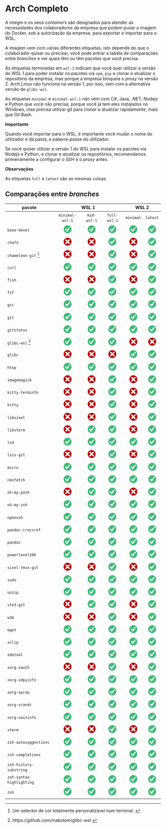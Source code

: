 # Arch Completo

A imegm e os seus *containers* são deisgnados para atender as necessidades dos colaboradores da empresa que podem puxar a imagem do Docker, sob a autorização da empresa, para exportar e importar para o WSL. 

A imagem vem com várias diferentes etiquetas, isto depende do que o colaborador quiser ou precisar, você pode entrar a tabela de comparações entre _branches_ e ver quais têm ou têm pacotes que você precisa. 

As etiquetas terminadas em `wsl-1` indicam que você quer utilizar a versão do WSL 1 para poder instalar os pacotes via `npm`, `pip` e clonar e atualizar o repositório da empresa, mas porque a empresa bloqueia o *proxy* na versão 2. Arch Linux não funciona na versão 1, por isso, vem com a alternativa versão de `glibc-wsl`. 

As etiquetas `minimal` e `minimal-wsl-1` não vêm com C#, Java, .NET, Nodejs e Python que você não precisa, porque você já tem eles instalados no Windows, mas precisa utilizar git para clonar e atualizar rapidamente, mais que Git Bash. 

**Importante**

Quando você importar para o WSL, é importante você mudar o nome do utilizador e da pasta, e palavra-passe do utilizador. 

Se você quiser utilizar a versão 1 do WSL para instalar os pacotes via Nodejs e Python, e clonar e atualizar os repositórios, recomendamos primeiramente a configurar o SSH e o _proxy_ antes. 

**Observações**

As etiquetas `full` e `latest` são as mesmas coisas. 

## Comparações entre *branches*
<table>
  <thead>
    <tr class="header">
      <th>pacote</th>
      <th colspan="3" style="text-align: center;">WSL 1</th>
      <th colspan="2" style="text-align: center;">WSL 2</th>
    </tr>
  </thead>
  <tbody>
    <tr class="odd">
      <td></td>
      <td style="text-align: center;"><code>minimal-wsl-1</code></td>
      <td style="text-align: center;"><code>mid-wsl-1</code></td>
      <td style="text-align: center;"><code>full-wsl-1</code></td>
      <td style="text-align: center;"><code>minimal</code></td>
      <td style="text-align: center;"><code>latest</code></td>
    </tr>
    <tr class="even">
      <td><code>base-devel</code></td>
      <td style="text-align: center;"><img src="https://raw.githubusercontent.com/gusbemacbe/complete-linux/main/config/images/yes.png" /></td>
      <td style="text-align: center;"><img src="https://raw.githubusercontent.com/gusbemacbe/complete-linux/main/config/images/yes.png" /></td>
      <td style="text-align: center;"><img src="https://raw.githubusercontent.com/gusbemacbe/complete-linux/main/config/images/yes.png" /></td>
      <td style="text-align: center;"><img src="https://raw.githubusercontent.com/gusbemacbe/complete-linux/main/config/images/yes.png" /></td>
      <td style="text-align: center;"><img src="https://raw.githubusercontent.com/gusbemacbe/complete-linux/main/config/images/yes.png" /></td>
    </tr>
    <tr class="odd">
      <td><code>chafa</code></td>
      <td style="text-align: center;"><img src="https://raw.githubusercontent.com/gusbemacbe/complete-linux/main/config/images/no.png" /></td>
      <td style="text-align: center;"><img src="https://raw.githubusercontent.com/gusbemacbe/complete-linux/main/config/images/no.png" /></td>
      <td style="text-align: center;"><img src="https://raw.githubusercontent.com/gusbemacbe/complete-linux/main/config/images/yes.png" /></td>
      <td style="text-align: center;"><img src="https://raw.githubusercontent.com/gusbemacbe/complete-linux/main/config/images/no.png" /></td>
      <td style="text-align: center;"><img src="https://raw.githubusercontent.com/gusbemacbe/complete-linux/main/config/images/yes.png" /></td>
    </tr>
    <tr class="even">
      <td><code>chameleon-git</code> <a href="#fn1" class="footnote-ref" id="fnref1"
          role="doc-noteref"><sup>1</sup></a></td>
      <td style="text-align: center;"><img src="https://raw.githubusercontent.com/gusbemacbe/complete-linux/main/config/images/no.png" /></td>
      <td style="text-align: center;"><img src="https://raw.githubusercontent.com/gusbemacbe/complete-linux/main/config/images/no.png" /></td>
      <td style="text-align: center;"><img src="https://raw.githubusercontent.com/gusbemacbe/complete-linux/main/config/images/yes.png" /></td>
      <td style="text-align: center;"><img src="https://raw.githubusercontent.com/gusbemacbe/complete-linux/main/config/images/no.png" /></td>
      <td style="text-align: center;"><img src="https://raw.githubusercontent.com/gusbemacbe/complete-linux/main/config/images/yes.png" /></td>
    </tr>
    <tr class="odd">
      <td><code>curl</code></td>
      <td style="text-align: center;"><img src="https://raw.githubusercontent.com/gusbemacbe/complete-linux/main/config/images/yes.png" /></td>
      <td style="text-align: center;"><img src="https://raw.githubusercontent.com/gusbemacbe/complete-linux/main/config/images/yes.png" /></td>
      <td style="text-align: center;"><img src="https://raw.githubusercontent.com/gusbemacbe/complete-linux/main/config/images/yes.png" /></td>
      <td style="text-align: center;"><img src="https://raw.githubusercontent.com/gusbemacbe/complete-linux/main/config/images/yes.png" /></td>
      <td style="text-align: center;"><img src="https://raw.githubusercontent.com/gusbemacbe/complete-linux/main/config/images/yes.png" /></td>
    </tr>
    <tr class="even">
      <td><code>fish</code></td>
      <td style="text-align: center;"><img src="https://raw.githubusercontent.com/gusbemacbe/complete-linux/main/config/images/no.png" /></td>
      <td style="text-align: center;"><img src="https://raw.githubusercontent.com/gusbemacbe/complete-linux/main/config/images/no.png" /></td>
      <td style="text-align: center;"><img src="https://raw.githubusercontent.com/gusbemacbe/complete-linux/main/config/images/yes.png" /></td>
      <td style="text-align: center;"><img src="https://raw.githubusercontent.com/gusbemacbe/complete-linux/main/config/images/no.png" /></td>
      <td style="text-align: center;"><img src="https://raw.githubusercontent.com/gusbemacbe/complete-linux/main/config/images/yes.png" /></td>
    </tr>
    <tr class="odd">
      <td><code>fzf</code></td>
      <td style="text-align: center;"><img src="https://raw.githubusercontent.com/gusbemacbe/complete-linux/main/config/images/yes.png" /></td>
      <td style="text-align: center;"><img src="https://raw.githubusercontent.com/gusbemacbe/complete-linux/main/config/images/yes.png" /></td>
      <td style="text-align: center;"><img src="https://raw.githubusercontent.com/gusbemacbe/complete-linux/main/config/images/yes.png" /></td>
      <td style="text-align: center;"><img src="https://raw.githubusercontent.com/gusbemacbe/complete-linux/main/config/images/yes.png" /></td>
      <td style="text-align: center;"><img src="https://raw.githubusercontent.com/gusbemacbe/complete-linux/main/config/images/yes.png" /></td>
    </tr>
    <tr class="even">
      <td><code>gcc</code></td>
      <td style="text-align: center;"><img src="https://raw.githubusercontent.com/gusbemacbe/complete-linux/main/config/images/yes.png" /></td>
      <td style="text-align: center;"><img src="https://raw.githubusercontent.com/gusbemacbe/complete-linux/main/config/images/yes.png" /></td>
      <td style="text-align: center;"><img src="https://raw.githubusercontent.com/gusbemacbe/complete-linux/main/config/images/yes.png" /></td>
      <td style="text-align: center;"><img src="https://raw.githubusercontent.com/gusbemacbe/complete-linux/main/config/images/yes.png" /></td>
      <td style="text-align: center;"><img src="https://raw.githubusercontent.com/gusbemacbe/complete-linux/main/config/images/yes.png" /></td>
    </tr>
    <tr class="odd">
      <td><code>git</code></td>
      <td style="text-align: center;"><img src="https://raw.githubusercontent.com/gusbemacbe/complete-linux/main/config/images/yes.png" /></td>
      <td style="text-align: center;"><img src="https://raw.githubusercontent.com/gusbemacbe/complete-linux/main/config/images/yes.png" /></td>
      <td style="text-align: center;"><img src="https://raw.githubusercontent.com/gusbemacbe/complete-linux/main/config/images/yes.png" /></td>
      <td style="text-align: center;"><img src="https://raw.githubusercontent.com/gusbemacbe/complete-linux/main/config/images/yes.png" /></td>
      <td style="text-align: center;"><img src="https://raw.githubusercontent.com/gusbemacbe/complete-linux/main/config/images/yes.png" /></td>
    </tr>
    <tr class="even">
      <td><code>gitstatus</code></td>
      <td style="text-align: center;"><img src="https://raw.githubusercontent.com/gusbemacbe/complete-linux/main/config/images/yes.png" /></td>
      <td style="text-align: center;"><img src="https://raw.githubusercontent.com/gusbemacbe/complete-linux/main/config/images/yes.png" /></td>
      <td style="text-align: center;"><img src="https://raw.githubusercontent.com/gusbemacbe/complete-linux/main/config/images/yes.png" /></td>
      <td style="text-align: center;"><img src="https://raw.githubusercontent.com/gusbemacbe/complete-linux/main/config/images/yes.png" /></td>
      <td style="text-align: center;"><img src="https://raw.githubusercontent.com/gusbemacbe/complete-linux/main/config/images/yes.png" /></td>
    </tr>
    <tr class="odd">
      <td><code>glibc-wsl</code> <a href="#fn2" class="footnote-ref" id="fnref2" role="doc-noteref"><sup>2</sup></a>
      </td>
      <td style="text-align: center;"><img src="https://raw.githubusercontent.com/gusbemacbe/complete-linux/main/config/images/yes.png" /></td>
      <td style="text-align: center;"><img src="https://raw.githubusercontent.com/gusbemacbe/complete-linux/main/config/images/yes.png" /></td>
      <td style="text-align: center;"><img src="https://raw.githubusercontent.com/gusbemacbe/complete-linux/main/config/images/yes.png" /></td>
      <td style="text-align: center;"><img src="https://raw.githubusercontent.com/gusbemacbe/complete-linux/main/config/images/no.png" /></td>
      <td style="text-align: center;"><img src="https://raw.githubusercontent.com/gusbemacbe/complete-linux/main/config/images/no.png" /></td>
    </tr>
    <tr class="even">
      <td><code>glibc</code></td>
      <td style="text-align: center;"><img src="https://raw.githubusercontent.com/gusbemacbe/complete-linux/main/config/images/no.png" /></td>
      <td style="text-align: center;"><img src="https://raw.githubusercontent.com/gusbemacbe/complete-linux/main/config/images/no.png" /></td>
      <td style="text-align: center;"><img src="https://raw.githubusercontent.com/gusbemacbe/complete-linux/main/config/images/no.png" /></td>
      <td style="text-align: center;"><img src="https://raw.githubusercontent.com/gusbemacbe/complete-linux/main/config/images/yes.png" /></td>
      <td style="text-align: center;"><img src="https://raw.githubusercontent.com/gusbemacbe/complete-linux/main/config/images/yes.png" /></td>
    </tr>
    <tr class="odd">
      <td><code>htop</code></td>
      <td style="text-align: center;"><img src="https://raw.githubusercontent.com/gusbemacbe/complete-linux/main/config/images/yes.png" /></td>
      <td style="text-align: center;"><img src="https://raw.githubusercontent.com/gusbemacbe/complete-linux/main/config/images/yes.png" /></td>
      <td style="text-align: center;"><img src="https://raw.githubusercontent.com/gusbemacbe/complete-linux/main/config/images/yes.png" /></td>
      <td style="text-align: center;"><img src="https://raw.githubusercontent.com/gusbemacbe/complete-linux/main/config/images/yes.png" /></td>
      <td style="text-align: center;"><img src="https://raw.githubusercontent.com/gusbemacbe/complete-linux/main/config/images/yes.png" /></td>
    </tr>
    <tr class="even">
      <td><code>imagemagick</code></td>
      <td style="text-align: center;"><img src="https://raw.githubusercontent.com/gusbemacbe/complete-linux/main/config/images/no.png" /></td>
      <td style="text-align: center;"><img src="https://raw.githubusercontent.com/gusbemacbe/complete-linux/main/config/images/no.png" /></td>
      <td style="text-align: center;"><img src="https://raw.githubusercontent.com/gusbemacbe/complete-linux/main/config/images/yes.png" /></td>
      <td style="text-align: center;"><img src="https://raw.githubusercontent.com/gusbemacbe/complete-linux/main/config/images/no.png" /></td>
      <td style="text-align: center;"><img src="https://raw.githubusercontent.com/gusbemacbe/complete-linux/main/config/images/yes.png" /></td>
    </tr>
    <tr class="odd">
      <td><code>kitty-terminfo</code></td>
      <td style="text-align: center;"><img src="https://raw.githubusercontent.com/gusbemacbe/complete-linux/main/config/images/no.png" /></td>
      <td style="text-align: center;"><img src="https://raw.githubusercontent.com/gusbemacbe/complete-linux/main/config/images/no.png" /></td>
      <td style="text-align: center;"><img src="https://raw.githubusercontent.com/gusbemacbe/complete-linux/main/config/images/yes.png" /></td>
      <td style="text-align: center;"><img src="https://raw.githubusercontent.com/gusbemacbe/complete-linux/main/config/images/no.png" /></td>
      <td style="text-align: center;"><img src="https://raw.githubusercontent.com/gusbemacbe/complete-linux/main/config/images/yes.png" /></td>
    </tr>
    <tr class="even">
      <td><code>kitty</code></td>
      <td style="text-align: center;"><img src="https://raw.githubusercontent.com/gusbemacbe/complete-linux/main/config/images/no.png" /></td>
      <td style="text-align: center;"><img src="https://raw.githubusercontent.com/gusbemacbe/complete-linux/main/config/images/no.png" /></td>
      <td style="text-align: center;"><img src="https://raw.githubusercontent.com/gusbemacbe/complete-linux/main/config/images/yes.png" /></td>
      <td style="text-align: center;"><img src="https://raw.githubusercontent.com/gusbemacbe/complete-linux/main/config/images/no.png" /></td>
      <td style="text-align: center;"><img src="https://raw.githubusercontent.com/gusbemacbe/complete-linux/main/config/images/yes.png" /></td>
    </tr>
    <tr class="odd">
      <td><code>libsixel</code></td>
      <td style="text-align: center;"><img src="https://raw.githubusercontent.com/gusbemacbe/complete-linux/main/config/images/no.png" /></td>
      <td style="text-align: center;"><img src="https://raw.githubusercontent.com/gusbemacbe/complete-linux/main/config/images/no.png" /></td>
      <td style="text-align: center;"><img src="https://raw.githubusercontent.com/gusbemacbe/complete-linux/main/config/images/yes.png" /></td>
      <td style="text-align: center;"><img src="https://raw.githubusercontent.com/gusbemacbe/complete-linux/main/config/images/no.png" /></td>
      <td style="text-align: center;"><img src="https://raw.githubusercontent.com/gusbemacbe/complete-linux/main/config/images/yes.png" /></td>
    </tr>
    <tr class="even">
      <td><code>libvterm</code></td>
      <td style="text-align: center;"><img src="https://raw.githubusercontent.com/gusbemacbe/complete-linux/main/config/images/no.png" /></td>
      <td style="text-align: center;"><img src="https://raw.githubusercontent.com/gusbemacbe/complete-linux/main/config/images/yes.png" /></td>
      <td style="text-align: center;"><img src="https://raw.githubusercontent.com/gusbemacbe/complete-linux/main/config/images/yes.png" /></td>
      <td style="text-align: center;"><img src="https://raw.githubusercontent.com/gusbemacbe/complete-linux/main/config/images/no.png" /></td>
      <td style="text-align: center;"><img src="https://raw.githubusercontent.com/gusbemacbe/complete-linux/main/config/images/yes.png" /></td>
    </tr>
    <tr class="odd">
      <td><code>lsd</code></td>
      <td style="text-align: center;"><img src="https://raw.githubusercontent.com/gusbemacbe/complete-linux/main/config/images/yes.png" /></td>
      <td style="text-align: center;"><img src="https://raw.githubusercontent.com/gusbemacbe/complete-linux/main/config/images/yes.png" /></td>
      <td style="text-align: center;"><img src="https://raw.githubusercontent.com/gusbemacbe/complete-linux/main/config/images/yes.png" /></td>
      <td style="text-align: center;"><img src="https://raw.githubusercontent.com/gusbemacbe/complete-linux/main/config/images/yes.png" /></td>
      <td style="text-align: center;"><img src="https://raw.githubusercontent.com/gusbemacbe/complete-linux/main/config/images/yes.png" /></td>
    </tr>
    <tr class="even">
      <td><code>lsix-git</code></td>
      <td style="text-align: center;"><img src="https://raw.githubusercontent.com/gusbemacbe/complete-linux/main/config/images/no.png" /></td>
      <td style="text-align: center;"><img src="https://raw.githubusercontent.com/gusbemacbe/complete-linux/main/config/images/no.png" /></td>
      <td style="text-align: center;"><img src="https://raw.githubusercontent.com/gusbemacbe/complete-linux/main/config/images/yes.png" /></td>
      <td style="text-align: center;"><img src="https://raw.githubusercontent.com/gusbemacbe/complete-linux/main/config/images/no.png" /></td>
      <td style="text-align: center;"><img src="https://raw.githubusercontent.com/gusbemacbe/complete-linux/main/config/images/yes.png" /></td>
    </tr>
    <tr class="odd">
      <td><code>micro</code></td>
      <td style="text-align: center;"><img src="https://raw.githubusercontent.com/gusbemacbe/complete-linux/main/config/images/yes.png" /></td>
      <td style="text-align: center;"><img src="https://raw.githubusercontent.com/gusbemacbe/complete-linux/main/config/images/yes.png" /></td>
      <td style="text-align: center;"><img src="https://raw.githubusercontent.com/gusbemacbe/complete-linux/main/config/images/yes.png" /></td>
      <td style="text-align: center;"><img src="https://raw.githubusercontent.com/gusbemacbe/complete-linux/main/config/images/yes.png" /></td>
      <td style="text-align: center;"><img src="https://raw.githubusercontent.com/gusbemacbe/complete-linux/main/config/images/yes.png" /></td>
    </tr>
    <tr class="even">
      <td><code>neofetch</code></td>
      <td style="text-align: center;"><img src="https://raw.githubusercontent.com/gusbemacbe/complete-linux/main/config/images/yes.png" /></td>
      <td style="text-align: center;"><img src="https://raw.githubusercontent.com/gusbemacbe/complete-linux/main/config/images/yes.png" /></td>
      <td style="text-align: center;"><img src="https://raw.githubusercontent.com/gusbemacbe/complete-linux/main/config/images/yes.png" /></td>
      <td style="text-align: center;"><img src="https://raw.githubusercontent.com/gusbemacbe/complete-linux/main/config/images/yes.png" /></td>
      <td style="text-align: center;"><img src="https://raw.githubusercontent.com/gusbemacbe/complete-linux/main/config/images/yes.png" /></td>
    </tr>
    <tr class="odd">
      <td><code>oh-my-posh</code></td>
      <td style="text-align: center;"><img src="https://raw.githubusercontent.com/gusbemacbe/complete-linux/main/config/images/no.png" /></td>
      <td style="text-align: center;"><img src="https://raw.githubusercontent.com/gusbemacbe/complete-linux/main/config/images/yes.png" /></td>
      <td style="text-align: center;"><img src="https://raw.githubusercontent.com/gusbemacbe/complete-linux/main/config/images/yes.png" /></td>
      <td style="text-align: center;"><img src="https://raw.githubusercontent.com/gusbemacbe/complete-linux/main/config/images/no.png" /></td>
      <td style="text-align: center;"><img src="https://raw.githubusercontent.com/gusbemacbe/complete-linux/main/config/images/yes.png" /></td>
    </tr>
    <tr class="even">
      <td><code>oh-my-zsh</code></td>
      <td style="text-align: center;"><img src="https://raw.githubusercontent.com/gusbemacbe/complete-linux/main/config/images/yes.png" /></td>
      <td style="text-align: center;"><img src="https://raw.githubusercontent.com/gusbemacbe/complete-linux/main/config/images/yes.png" /></td>
      <td style="text-align: center;"><img src="https://raw.githubusercontent.com/gusbemacbe/complete-linux/main/config/images/yes.png" /></td>
      <td style="text-align: center;"><img src="https://raw.githubusercontent.com/gusbemacbe/complete-linux/main/config/images/yes.png" /></td>
      <td style="text-align: center;"><img src="https://raw.githubusercontent.com/gusbemacbe/complete-linux/main/config/images/yes.png" /></td>
    </tr>
    <tr class="odd">
      <td><code>openssh</code></td>
      <td style="text-align: center;"><img src="https://raw.githubusercontent.com/gusbemacbe/complete-linux/main/config/images/yes.png" /></td>
      <td style="text-align: center;"><img src="https://raw.githubusercontent.com/gusbemacbe/complete-linux/main/config/images/yes.png" /></td>
      <td style="text-align: center;"><img src="https://raw.githubusercontent.com/gusbemacbe/complete-linux/main/config/images/yes.png" /></td>
      <td style="text-align: center;"><img src="https://raw.githubusercontent.com/gusbemacbe/complete-linux/main/config/images/yes.png" /></td>
      <td style="text-align: center;"><img src="https://raw.githubusercontent.com/gusbemacbe/complete-linux/main/config/images/yes.png" /></td>
    </tr>
    <tr class="even">
      <td><code>pandoc-crossref</code></td>
      <td style="text-align: center;"><img src="https://raw.githubusercontent.com/gusbemacbe/complete-linux/main/config/images/yes.png" /></td>
      <td style="text-align: center;"><img src="https://raw.githubusercontent.com/gusbemacbe/complete-linux/main/config/images/yes.png" /></td>
      <td style="text-align: center;"><img src="https://raw.githubusercontent.com/gusbemacbe/complete-linux/main/config/images/yes.png" /></td>
      <td style="text-align: center;"><img src="https://raw.githubusercontent.com/gusbemacbe/complete-linux/main/config/images/yes.png" /></td>
      <td style="text-align: center;"><img src="https://raw.githubusercontent.com/gusbemacbe/complete-linux/main/config/images/yes.png" /></td>
    </tr>
    <tr class="odd">
      <td><code>pandoc</code></td>
      <td style="text-align: center;"><img src="https://raw.githubusercontent.com/gusbemacbe/complete-linux/main/config/images/yes.png" /></td>
      <td style="text-align: center;"><img src="https://raw.githubusercontent.com/gusbemacbe/complete-linux/main/config/images/yes.png" /></td>
      <td style="text-align: center;"><img src="https://raw.githubusercontent.com/gusbemacbe/complete-linux/main/config/images/yes.png" /></td>
      <td style="text-align: center;"><img src="https://raw.githubusercontent.com/gusbemacbe/complete-linux/main/config/images/yes.png" /></td>
      <td style="text-align: center;"><img src="https://raw.githubusercontent.com/gusbemacbe/complete-linux/main/config/images/yes.png" /></td>
    </tr>
    <tr class="even">
      <td><code>powerlevel10k</code></td>
      <td style="text-align: center;"><img src="https://raw.githubusercontent.com/gusbemacbe/complete-linux/main/config/images/yes.png" /></td>
      <td style="text-align: center;"><img src="https://raw.githubusercontent.com/gusbemacbe/complete-linux/main/config/images/yes.png" /></td>
      <td style="text-align: center;"><img src="https://raw.githubusercontent.com/gusbemacbe/complete-linux/main/config/images/yes.png" /></td>
      <td style="text-align: center;"><img src="https://raw.githubusercontent.com/gusbemacbe/complete-linux/main/config/images/yes.png" /></td>
      <td style="text-align: center;"><img src="https://raw.githubusercontent.com/gusbemacbe/complete-linux/main/config/images/yes.png" /></td>
    </tr>
    <tr class="odd">
      <td><code>sixel-tmux-git</code></td>
      <td style="text-align: center;"><img src="https://raw.githubusercontent.com/gusbemacbe/complete-linux/main/config/images/no.png" /></td>
      <td style="text-align: center;"><img src="https://raw.githubusercontent.com/gusbemacbe/complete-linux/main/config/images/no.png" /></td>
      <td style="text-align: center;"><img src="https://raw.githubusercontent.com/gusbemacbe/complete-linux/main/config/images/yes.png" /></td>
      <td style="text-align: center;"><img src="https://raw.githubusercontent.com/gusbemacbe/complete-linux/main/config/images/no.png" /></td>
      <td style="text-align: center;"><img src="https://raw.githubusercontent.com/gusbemacbe/complete-linux/main/config/images/yes.png" /></td>
    </tr>
    <tr class="even">
      <td><code>sudo</code></td>
      <td style="text-align: center;"><img src="https://raw.githubusercontent.com/gusbemacbe/complete-linux/main/config/images/yes.png" /></td>
      <td style="text-align: center;"><img src="https://raw.githubusercontent.com/gusbemacbe/complete-linux/main/config/images/yes.png" /></td>
      <td style="text-align: center;"><img src="https://raw.githubusercontent.com/gusbemacbe/complete-linux/main/config/images/yes.png" /></td>
      <td style="text-align: center;"><img src="https://raw.githubusercontent.com/gusbemacbe/complete-linux/main/config/images/yes.png" /></td>
      <td style="text-align: center;"><img src="https://raw.githubusercontent.com/gusbemacbe/complete-linux/main/config/images/yes.png" /></td>
    </tr>
    <tr class="odd">
      <td><code>unzip</code></td>
      <td style="text-align: center;"><img src="https://raw.githubusercontent.com/gusbemacbe/complete-linux/main/config/images/yes.png" /></td>
      <td style="text-align: center;"><img src="https://raw.githubusercontent.com/gusbemacbe/complete-linux/main/config/images/yes.png" /></td>
      <td style="text-align: center;"><img src="https://raw.githubusercontent.com/gusbemacbe/complete-linux/main/config/images/yes.png" /></td>
      <td style="text-align: center;"><img src="https://raw.githubusercontent.com/gusbemacbe/complete-linux/main/config/images/yes.png" /></td>
      <td style="text-align: center;"><img src="https://raw.githubusercontent.com/gusbemacbe/complete-linux/main/config/images/yes.png" /></td>
    </tr>
    <tr class="even">
      <td><code>vte3-git</code></td>
      <td style="text-align: center;"><img src="https://raw.githubusercontent.com/gusbemacbe/complete-linux/main/config/images/no.png" /></td>
      <td style="text-align: center;"><img src="https://raw.githubusercontent.com/gusbemacbe/complete-linux/main/config/images/yes.png" /></td>
      <td style="text-align: center;"><img src="https://raw.githubusercontent.com/gusbemacbe/complete-linux/main/config/images/yes.png" /></td>
      <td style="text-align: center;"><img src="https://raw.githubusercontent.com/gusbemacbe/complete-linux/main/config/images/no.png" /></td>
      <td style="text-align: center;"><img src="https://raw.githubusercontent.com/gusbemacbe/complete-linux/main/config/images/yes.png" /></td>
    </tr>
    <tr class="odd">
      <td><code>w3m</code></td>
      <td style="text-align: center;"><img src="https://raw.githubusercontent.com/gusbemacbe/complete-linux/main/config/images/no.png" /></td>
      <td style="text-align: center;"><img src="https://raw.githubusercontent.com/gusbemacbe/complete-linux/main/config/images/no.png" /></td>
      <td style="text-align: center;"><img src="https://raw.githubusercontent.com/gusbemacbe/complete-linux/main/config/images/yes.png" /></td>
      <td style="text-align: center;"><img src="https://raw.githubusercontent.com/gusbemacbe/complete-linux/main/config/images/no.png" /></td>
      <td style="text-align: center;"><img src="https://raw.githubusercontent.com/gusbemacbe/complete-linux/main/config/images/yes.png" /></td>
    </tr>
    <tr class="even">
      <td><code>wget</code></td>
      <td style="text-align: center;"><img src="https://raw.githubusercontent.com/gusbemacbe/complete-linux/main/config/images/yes.png" /></td>
      <td style="text-align: center;"><img src="https://raw.githubusercontent.com/gusbemacbe/complete-linux/main/config/images/yes.png" /></td>
      <td style="text-align: center;"><img src="https://raw.githubusercontent.com/gusbemacbe/complete-linux/main/config/images/yes.png" /></td>
      <td style="text-align: center;"><img src="https://raw.githubusercontent.com/gusbemacbe/complete-linux/main/config/images/yes.png" /></td>
      <td style="text-align: center;"><img src="https://raw.githubusercontent.com/gusbemacbe/complete-linux/main/config/images/yes.png" /></td>
    </tr>
    <tr class="odd">
      <td><code>xclip</code></td>
      <td style="text-align: center;"><img src="https://raw.githubusercontent.com/gusbemacbe/complete-linux/main/config/images/yes.png" /></td>
      <td style="text-align: center;"><img src="https://raw.githubusercontent.com/gusbemacbe/complete-linux/main/config/images/yes.png" /></td>
      <td style="text-align: center;"><img src="https://raw.githubusercontent.com/gusbemacbe/complete-linux/main/config/images/yes.png" /></td>
      <td style="text-align: center;"><img src="https://raw.githubusercontent.com/gusbemacbe/complete-linux/main/config/images/yes.png" /></td>
      <td style="text-align: center;"><img src="https://raw.githubusercontent.com/gusbemacbe/complete-linux/main/config/images/yes.png" /></td>
    </tr>
    <tr class="even">
      <td><code>xdotool</code></td>
      <td style="text-align: center;"><img src="https://raw.githubusercontent.com/gusbemacbe/complete-linux/main/config/images/yes.png" /></td>
      <td style="text-align: center;"><img src="https://raw.githubusercontent.com/gusbemacbe/complete-linux/main/config/images/yes.png" /></td>
      <td style="text-align: center;"><img src="https://raw.githubusercontent.com/gusbemacbe/complete-linux/main/config/images/yes.png" /></td>
      <td style="text-align: center;"><img src="https://raw.githubusercontent.com/gusbemacbe/complete-linux/main/config/images/yes.png" /></td>
      <td style="text-align: center;"><img src="https://raw.githubusercontent.com/gusbemacbe/complete-linux/main/config/images/yes.png" /></td>
    </tr>
    <tr class="odd">
      <td><code>xorg-xauth</code></td>
      <td style="text-align: center;"><img src="https://raw.githubusercontent.com/gusbemacbe/complete-linux/main/config/images/no.png" /></td>
      <td style="text-align: center;"><img src="https://raw.githubusercontent.com/gusbemacbe/complete-linux/main/config/images/no.png" /></td>
      <td style="text-align: center;"><img src="https://raw.githubusercontent.com/gusbemacbe/complete-linux/main/config/images/yes.png" /></td>
      <td style="text-align: center;"><img src="https://raw.githubusercontent.com/gusbemacbe/complete-linux/main/config/images/no.png" /></td>
      <td style="text-align: center;"><img src="https://raw.githubusercontent.com/gusbemacbe/complete-linux/main/config/images/yes.png" /></td>
    </tr>
    <tr class="even">
      <td><code>xorg-xdpyinfo</code></td>
      <td style="text-align: center;"><img src="https://raw.githubusercontent.com/gusbemacbe/complete-linux/main/config/images/yes.png" /></td>
      <td style="text-align: center;"><img src="https://raw.githubusercontent.com/gusbemacbe/complete-linux/main/config/images/yes.png" /></td>
      <td style="text-align: center;"><img src="https://raw.githubusercontent.com/gusbemacbe/complete-linux/main/config/images/yes.png" /></td>
      <td style="text-align: center;"><img src="https://raw.githubusercontent.com/gusbemacbe/complete-linux/main/config/images/yes.png" /></td>
      <td style="text-align: center;"><img src="https://raw.githubusercontent.com/gusbemacbe/complete-linux/main/config/images/yes.png" /></td>
    </tr>
    <tr class="odd">
      <td><code>xorg-xprop</code></td>
      <td style="text-align: center;"><img src="https://raw.githubusercontent.com/gusbemacbe/complete-linux/main/config/images/yes.png" /></td>
      <td style="text-align: center;"><img src="https://raw.githubusercontent.com/gusbemacbe/complete-linux/main/config/images/yes.png" /></td>
      <td style="text-align: center;"><img src="https://raw.githubusercontent.com/gusbemacbe/complete-linux/main/config/images/yes.png" /></td>
      <td style="text-align: center;"><img src="https://raw.githubusercontent.com/gusbemacbe/complete-linux/main/config/images/yes.png" /></td>
      <td style="text-align: center;"><img src="https://raw.githubusercontent.com/gusbemacbe/complete-linux/main/config/images/yes.png" /></td>
    </tr>
    <tr class="even">
      <td><code>xorg-xrandr</code></td>
      <td style="text-align: center;"><img src="https://raw.githubusercontent.com/gusbemacbe/complete-linux/main/config/images/yes.png" /></td>
      <td style="text-align: center;"><img src="https://raw.githubusercontent.com/gusbemacbe/complete-linux/main/config/images/yes.png" /></td>
      <td style="text-align: center;"><img src="https://raw.githubusercontent.com/gusbemacbe/complete-linux/main/config/images/yes.png" /></td>
      <td style="text-align: center;"><img src="https://raw.githubusercontent.com/gusbemacbe/complete-linux/main/config/images/yes.png" /></td>
      <td style="text-align: center;"><img src="https://raw.githubusercontent.com/gusbemacbe/complete-linux/main/config/images/yes.png" /></td>
    </tr>
    <tr class="odd">
      <td><code>xorg-xwininfo</code></td>
      <td style="text-align: center;"><img src="https://raw.githubusercontent.com/gusbemacbe/complete-linux/main/config/images/yes.png" /></td>
      <td style="text-align: center;"><img src="https://raw.githubusercontent.com/gusbemacbe/complete-linux/main/config/images/yes.png" /></td>
      <td style="text-align: center;"><img src="https://raw.githubusercontent.com/gusbemacbe/complete-linux/main/config/images/yes.png" /></td>
      <td style="text-align: center;"><img src="https://raw.githubusercontent.com/gusbemacbe/complete-linux/main/config/images/yes.png" /></td>
      <td style="text-align: center;"><img src="https://raw.githubusercontent.com/gusbemacbe/complete-linux/main/config/images/yes.png" /></td>
    </tr>
    <tr class="even">
      <td><code>xterm</code></td>
      <td style="text-align: center;"><img src="https://raw.githubusercontent.com/gusbemacbe/complete-linux/main/config/images/no.png" /></td>
      <td style="text-align: center;"><img src="https://raw.githubusercontent.com/gusbemacbe/complete-linux/main/config/images/no.png" /></td>
      <td style="text-align: center;"><img src="https://raw.githubusercontent.com/gusbemacbe/complete-linux/main/config/images/yes.png" /></td>
      <td style="text-align: center;"><img src="https://raw.githubusercontent.com/gusbemacbe/complete-linux/main/config/images/no.png" /></td>
      <td style="text-align: center;"><img src="https://raw.githubusercontent.com/gusbemacbe/complete-linux/main/config/images/yes.png" /></td>
    </tr>
    <tr class="odd">
      <td><code>zsh-autosuggestions</code></td>
      <td style="text-align: center;"><img src="https://raw.githubusercontent.com/gusbemacbe/complete-linux/main/config/images/yes.png" /></td>
      <td style="text-align: center;"><img src="https://raw.githubusercontent.com/gusbemacbe/complete-linux/main/config/images/yes.png" /></td>
      <td style="text-align: center;"><img src="https://raw.githubusercontent.com/gusbemacbe/complete-linux/main/config/images/yes.png" /></td>
      <td style="text-align: center;"><img src="https://raw.githubusercontent.com/gusbemacbe/complete-linux/main/config/images/yes.png" /></td>
      <td style="text-align: center;"><img src="https://raw.githubusercontent.com/gusbemacbe/complete-linux/main/config/images/yes.png" /></td>
    </tr>
    <tr class="even">
      <td><code>zsh-completions</code></td>
      <td style="text-align: center;"><img src="https://raw.githubusercontent.com/gusbemacbe/complete-linux/main/config/images/yes.png" /></td>
      <td style="text-align: center;"><img src="https://raw.githubusercontent.com/gusbemacbe/complete-linux/main/config/images/yes.png" /></td>
      <td style="text-align: center;"><img src="https://raw.githubusercontent.com/gusbemacbe/complete-linux/main/config/images/yes.png" /></td>
      <td style="text-align: center;"><img src="https://raw.githubusercontent.com/gusbemacbe/complete-linux/main/config/images/yes.png" /></td>
      <td style="text-align: center;"><img src="https://raw.githubusercontent.com/gusbemacbe/complete-linux/main/config/images/yes.png" /></td>
    </tr>
    <tr class="odd">
      <td><code>zsh-history-substring</code></td>
      <td style="text-align: center;"><img src="https://raw.githubusercontent.com/gusbemacbe/complete-linux/main/config/images/yes.png" /></td>
      <td style="text-align: center;"><img src="https://raw.githubusercontent.com/gusbemacbe/complete-linux/main/config/images/yes.png" /></td>
      <td style="text-align: center;"><img src="https://raw.githubusercontent.com/gusbemacbe/complete-linux/main/config/images/yes.png" /></td>
      <td style="text-align: center;"><img src="https://raw.githubusercontent.com/gusbemacbe/complete-linux/main/config/images/yes.png" /></td>
      <td style="text-align: center;"><img src="https://raw.githubusercontent.com/gusbemacbe/complete-linux/main/config/images/yes.png" /></td>
    </tr>
    <tr class="even">
      <td><code>zsh-syntax-highlighting</code></td>
      <td style="text-align: center;"><img src="https://raw.githubusercontent.com/gusbemacbe/complete-linux/main/config/images/yes.png" /></td>
      <td style="text-align: center;"><img src="https://raw.githubusercontent.com/gusbemacbe/complete-linux/main/config/images/yes.png" /></td>
      <td style="text-align: center;"><img src="https://raw.githubusercontent.com/gusbemacbe/complete-linux/main/config/images/yes.png" /></td>
      <td style="text-align: center;"><img src="https://raw.githubusercontent.com/gusbemacbe/complete-linux/main/config/images/yes.png" /></td>
      <td style="text-align: center;"><img src="https://raw.githubusercontent.com/gusbemacbe/complete-linux/main/config/images/yes.png" /></td>
    </tr>
    <tr class="odd">
      <td><code>zsh</code></td>
      <td style="text-align: center;"><img src="https://raw.githubusercontent.com/gusbemacbe/complete-linux/main/config/images/yes.png" /></td>
      <td style="text-align: center;"><img src="https://raw.githubusercontent.com/gusbemacbe/complete-linux/main/config/images/yes.png" /></td>
      <td style="text-align: center;"><img src="https://raw.githubusercontent.com/gusbemacbe/complete-linux/main/config/images/yes.png" /></td>
      <td style="text-align: center;"><img src="https://raw.githubusercontent.com/gusbemacbe/complete-linux/main/config/images/yes.png" /></td>
      <td style="text-align: center;"><img src="https://raw.githubusercontent.com/gusbemacbe/complete-linux/main/config/images/yes.png" /></td>
    </tr>
  </tbody>
</table>

<section class="footnotes" role="doc-endnotes">
  <hr />
  <ol>
    <li id="fn1" role="doc-endnote">
      <p>Um selector de cor totalmente personalizável num terminal. <a href="#fnref1" class="footnote-back"
          role="doc-backlink">↩︎</a></p>
    </li>
    <li id="fn2" role="doc-endnote">
      <p>https://github.com/makotom/glibc-wsl <a href="#fnref2" class="footnote-back" role="doc-backlink">↩︎</a></p>
    </li>
  </ol>
</section>
